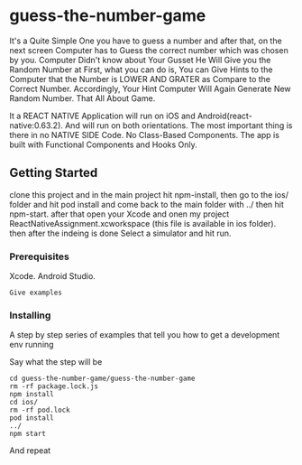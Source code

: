 # guess-the-number-game

It's a Quite Simple One you have to guess a number and after that, on the next screen Computer has to Guess the correct number which was chosen by you.
Computer Didn't know about Your Gusset He Will Give you the Random Number at First, what you can do is, You can Give Hints to the Computer that the Number is LOWER AND GRATER as Compare to the Correct Number.
Accordingly, Your Hint Computer Will Again Generate New Random Number.
That All About Game.

It a REACT NATIVE Application will run on iOS and Android(react-native:0.63.2).
And will run on both orientations.
The most important thing is there in no NATIVE SIDE Code.
No Class-Based Components.
The app is built with Functional Components and Hooks Only.

## Getting Started

clone this project 
and in the main project hit npm-install,
then go to the ios/ folder and hit pod install and come back to the main folder with ../
then hit npm-start.
after that open your Xcode and onen my project ReactNativeAssignment.xcworkspace (this file is available in ios folder).
then after the indeing is done Select a simulator and hit run.

### Prerequisites

Xcode.
Android Studio.
```
Give examples
```

### Installing

A step by step series of examples that tell you how to get a development env running

Say what the step will be

```
cd guess-the-number-game/guess-the-number-game
rm -rf package.lock.js
npm install
cd ios/
rm -rf pod.lock
pod install
../
npm start
```

And repeat

